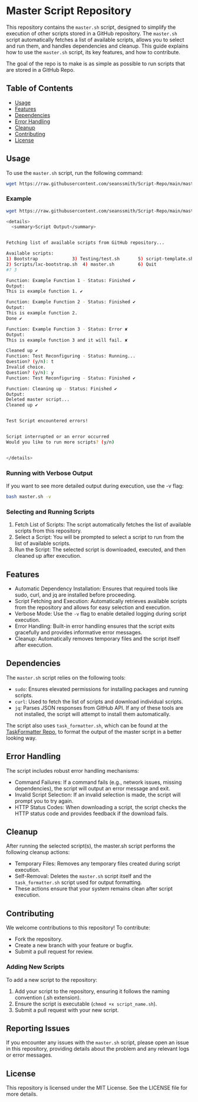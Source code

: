 # Master Script Repository

This repository contains the `master.sh` script, designed to simplify the execution of other scripts stored in a GitHub repository. The `master.sh` script automatically fetches a list of available scripts, allows you to select and run them, and handles dependencies and cleanup. This guide explains how to use the `master.sh` script, its key features, and how to contribute.

The goal of the repo is to make is as simple as possible to run scripts that are stored in a GitHub Repo.

## Table of Contents

- [Usage](#usage)
- [Features](#features)
- [Dependencies](#dependencies)
- [Error Handling](#error-handling)
- [Cleanup](#cleanup)
- [Contributing](#contributing)
- [License](#license)

## Usage

To use the `master.sh` script, run the following command:

```bash
wget https://raw.githubusercontent.com/seanssmith/Script-Repo/main/master.sh -O master.sh && bash master.sh
```

### Example

```bash
wget https://raw.githubusercontent.com/seanssmith/Script-Repo/main/master.sh -O master.sh && bash master.sh
```

```bash
<details>
  <summary>Script Output</summary>


Fetching list of available scripts from GitHub repository...

Available scripts:
1) Bootstrap		     3) Testing/test.sh		  5) script-template.sh
2) Scripts/lxc-bootstrap.sh  4) master.sh		  6) Quit
#? 3

Function: Example Function 1 - Status: Finished ✔
Output:
This is example function 1. ✔

Function: Example Function 2 - Status: Finished ✔
Output:
This is example function 2.
Done ✔

Function: Example Function 3 - Status: Error ✘
Output:
This is example function 3 and it will fail. ✘

Cleaned up ✔
Function: Test Reconfiguring - Status: Running...
Question? (y/n): t
Invalid choice.
Question? (y/n): y
Function: Test Reconfiguring - Status: Finished ✔

Function: Cleaning up - Status: Finished ✔
Output:
Deleted master script...
Cleaned up ✔


Test Script encountered errors!


Script interrupted or an error occurred
Would you like to run more scripts? (y/n)


</details>
```


### Running with Verbose Output

If you want to see more detailed output during execution, use the -v flag:

```bash
bash master.sh -v
```

### Selecting and Running Scripts

1. Fetch List of Scripts: The script automatically fetches the list of available scripts from this repository.
2. Select a Script: You will be prompted to select a script to run from the list of available scripts.
3. Run the Script: The selected script is downloaded, executed, and then cleaned up after execution.


## Features

- Automatic Dependency Installation: Ensures that required tools like sudo, curl, and jq are installed before proceeding.
- Script Fetching and Execution: Automatically retrieves available scripts from the repository and allows for easy selection and execution.
- Verbose Mode: Use the `-v` flag to enable detailed logging during script execution.
- Error Handling: Built-in error handling ensures that the script exits gracefully and provides informative error messages.
- Cleanup: Automatically removes temporary files and the script itself after execution.


## Dependencies

The `master.sh` script relies on the following tools:

- `sudo`: Ensures elevated permissions for installing packages and running scripts.
- `curl`: Used to fetch the list of scripts and download individual scripts.
- `jq`: Parses JSON responses from GitHub API.
If any of these tools are not installed, the script will attempt to install them automatically.

The script also uses `task_formatter.sh`, which can be found at the [TaskFormatter Repo](https://github.com/seanssmith/TaskFormatter/blob/main/bash_task_formatter/task_formatter.sh), to format the output of the master script in a better looking way. 

## Error Handling

The script includes robust error handling mechanisms:

- Command Failures: If a command fails (e.g., network issues, missing dependencies), the script will output an error message and exit.
- Invalid Script Selection: If an invalid selection is made, the script will prompt you to try again.
- HTTP Status Codes: When downloading a script, the script checks the HTTP status code and provides feedback if the download fails.

## Cleanup

After running the selected script(s), the master.sh script performs the following cleanup actions:

- Temporary Files: Removes any temporary files created during script execution.
- Self-Removal: Deletes the `master.sh` script itself and the `task_formatter.sh` script used for output formatting.
- These actions ensure that your system remains clean after script execution.

## Contributing

We welcome contributions to this repository! To contribute:

- Fork the repository.
- Create a new branch with your feature or bugfix.
- Submit a pull request for review.

### Adding New Scripts
To add a new script to the repository:

1. Add your script to the repository, ensuring it follows the naming convention (.sh extension).
2. Ensure the script is executable (`chmod +x script_name.sh`).
3. Submit a pull request with your new script.

## Reporting Issues
If you encounter any issues with the `master.sh` script, please open an issue in this repository, providing details about the problem and any relevant logs or error messages.

## License

This repository is licensed under the MIT License. See the LICENSE file for more details.